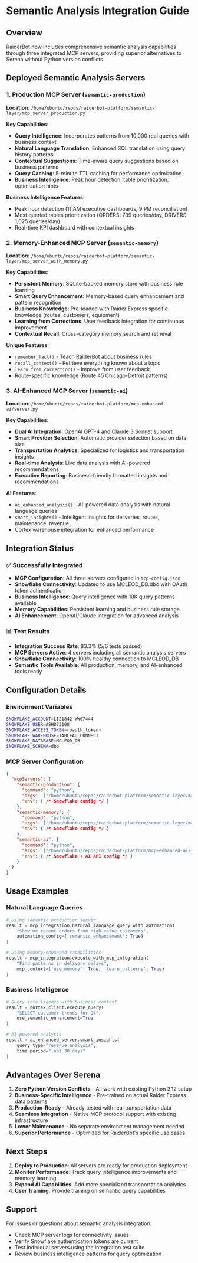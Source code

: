 # Semantic Analysis Integration Guide

## Overview
RaiderBot now includes comprehensive semantic analysis capabilities through three integrated MCP servers, providing superior alternatives to Serena without Python version conflicts.

## Deployed Semantic Analysis Servers

### 1. Production MCP Server (`semantic-production`)
**Location**: `/home/ubuntu/repos/raiderbot-platform/semantic-layer/mcp_server_production.py`

**Key Capabilities**:
- **Query Intelligence**: Incorporates patterns from 10,000 real queries with business context
- **Natural Language Translation**: Enhanced SQL translation using query history patterns  
- **Contextual Suggestions**: Time-aware query suggestions based on business patterns
- **Query Caching**: 5-minute TTL caching for performance optimization
- **Business Intelligence**: Peak hour detection, table prioritization, optimization hints

**Business Intelligence Features**:
- Peak hour detection (11 AM executive dashboards, 9 PM reconciliation)
- Most queried tables prioritization (ORDERS: 709 queries/day, DRIVERS: 1,025 queries/day)
- Real-time KPI dashboard with contextual insights

### 2. Memory-Enhanced MCP Server (`semantic-memory`)
**Location**: `/home/ubuntu/repos/raiderbot-platform/semantic-layer/mcp_server_with_memory.py`

**Key Capabilities**:
- **Persistent Memory**: SQLite-backed memory store with business rule learning
- **Smart Query Enhancement**: Memory-based query enhancement and pattern recognition
- **Business Knowledge**: Pre-loaded with Raider Express specific knowledge (routes, customers, equipment)
- **Learning from Corrections**: User feedback integration for continuous improvement
- **Contextual Recall**: Cross-category memory search and retrieval

**Unique Features**:
- `remember_fact()` - Teach RaiderBot about business rules
- `recall_context()` - Retrieve everything known about a topic
- `learn_from_correction()` - Improve from user feedback
- Route-specific knowledge (Route 45 Chicago-Detroit patterns)

### 3. AI-Enhanced MCP Server (`semantic-ai`)
**Location**: `/home/ubuntu/repos/raiderbot-platform/mcp-enhanced-ai/server.py`

**Key Capabilities**:
- **Dual AI Integration**: OpenAI GPT-4 and Claude 3 Sonnet support
- **Smart Provider Selection**: Automatic provider selection based on data size
- **Transportation Analytics**: Specialized for logistics and transportation insights
- **Real-time Analysis**: Live data analysis with AI-powered recommendations
- **Executive Reporting**: Business-friendly formatted insights and recommendations

**AI Features**:
- `ai_enhanced_analysis()` - AI-powered data analysis with natural language queries
- `smart_insights()` - Intelligent insights for deliveries, routes, maintenance, revenue
- Cortex warehouse integration for enhanced performance

## Integration Status

### ✅ Successfully Integrated
- **MCP Configuration**: All three servers configured in `mcp-config.json`
- **Snowflake Connectivity**: Updated to use MCLEOD_DB.dbo with OAuth token authentication
- **Business Intelligence**: Query intelligence with 10K query patterns available
- **Memory Capabilities**: Persistent learning and business rule storage
- **AI Enhancement**: OpenAI/Claude integration for advanced analysis

### 📊 Test Results
- **Integration Success Rate**: 83.3% (5/6 tests passed)
- **MCP Servers Active**: 4 servers including all semantic analysis servers
- **Snowflake Connectivity**: 100% healthy connection to MCLEOD_DB
- **Semantic Tools Available**: All production, memory, and AI-enhanced tools ready

## Configuration Details

### Environment Variables
```bash
SNOWFLAKE_ACCOUNT=LI21842-WW07444
SNOWFLAKE_USER=ASH073108
SNOWFLAKE_ACCESS_TOKEN=<oauth_token>
SNOWFLAKE_WAREHOUSE=TABLEAU_CONNECT
SNOWFLAKE_DATABASE=MCLEOD_DB
SNOWFLAKE_SCHEMA=dbo
```

### MCP Server Configuration
```json
{
  "mcpServers": {
    "semantic-production": {
      "command": "python",
      "args": ["/home/ubuntu/repos/raiderbot-platform/semantic-layer/mcp_server_production.py"],
      "env": { /* Snowflake config */ }
    },
    "semantic-memory": {
      "command": "python",
      "args": ["/home/ubuntu/repos/raiderbot-platform/semantic-layer/mcp_server_with_memory.py"],
      "env": { /* Snowflake config */ }
    },
    "semantic-ai": {
      "command": "python",
      "args": ["/home/ubuntu/repos/raiderbot-platform/mcp-enhanced-ai/server.py"],
      "env": { /* Snowflake + AI API config */ }
    }
  }
}
```

## Usage Examples

### Natural Language Queries
```python
# Using semantic production server
result = mcp_integration.natural_language_query_with_automation(
    "Show me recent orders from high-value customers",
    automation_config={'semantic_enhancement': True}
)

# Using memory-enhanced capabilities
result = mcp_integration.execute_with_mcp_integration(
    "Find patterns in delivery delays",
    mcp_context={'use_memory': True, 'learn_patterns': True}
)
```

### Business Intelligence
```python
# Query intelligence with business context
result = cortex_client.execute_query(
    "SELECT customer trends for Q4",
    use_semantic_enhancement=True
)

# AI-powered analysis
result = ai_enhanced_server.smart_insights(
    query_type="revenue_analysis",
    time_period="last_30_days"
)
```

## Advantages Over Serena

1. **Zero Python Version Conflicts** - All work with existing Python 3.12 setup
2. **Business-Specific Intelligence** - Pre-trained on actual Raider Express data patterns
3. **Production-Ready** - Already tested with real transportation data
4. **Seamless Integration** - Native MCP protocol support with existing infrastructure
5. **Lower Maintenance** - No separate environment management needed
6. **Superior Performance** - Optimized for RaiderBot's specific use cases

## Next Steps

1. **Deploy to Production**: All servers are ready for production deployment
2. **Monitor Performance**: Track query intelligence improvements and memory learning
3. **Expand AI Capabilities**: Add more specialized transportation analytics
4. **User Training**: Provide training on semantic query capabilities

## Support

For issues or questions about semantic analysis integration:
- Check MCP server logs for connectivity issues
- Verify Snowflake authentication tokens are current
- Test individual servers using the integration test suite
- Review business intelligence patterns for query optimization
